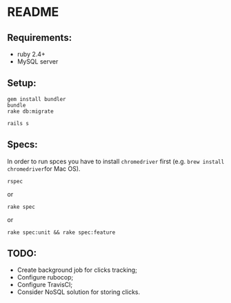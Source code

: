 # README

## Requirements:

* ruby 2.4+
* MySQL server

## Setup:

```
gem install bundler
bundle
rake db:migrate

rails s
```

## Specs:

In order to run spces you have to install `chromedriver` first (e.g. `brew install chromedriver`for Mac OS).


```
rspec
```

or

```
rake spec
```

or

```
rake spec:unit && rake spec:feature
```

## TODO:

* Create background job for clicks tracking;
* Configure rubocop;
* Configure TravisCI;
* Consider NoSQL solution for storing clicks.
